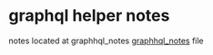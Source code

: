 # graphql helper notes

notes located at graphhql_notes [graphhql_notes](https://github.com/dennismzia/graphql_notes/blob/main/graphql_notes.md)
 file
